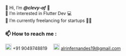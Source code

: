 👋 Hi, I’m ***@clevy-af*** 💚<br>
👀 I’m interested in Flutter Dev 💻<br>
🌱 I’m currently freelancing for startups ✌🏽<br>
### 📫 How to reach me :
<img width=20 src="https://www.svgrepo.com/show/165266/whatsapp.svg"/> +91 9049748819
&nbsp;&nbsp;&nbsp;
<img width=20 src="https://www.svgrepo.com/show/223047/gmail.svg"/> alrinfernandes19@gmail.com
